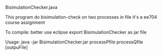 BisimulationChecker.java

This program do bisimulation-check on two processes in file
it's a ee704 course assignment 

To compile:
  better use eclipse
  export BisimulationChecker as jar file

Usage:
  java -jar BisimulationChecker.jar processPfile processQfile [outpuFile]
